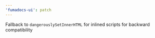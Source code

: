 ```yaml
---
'fumadocs-ui': patch
---
```


Fallback to `dangerouslySetInnerHTML` for inlined scripts for backward compatibility
